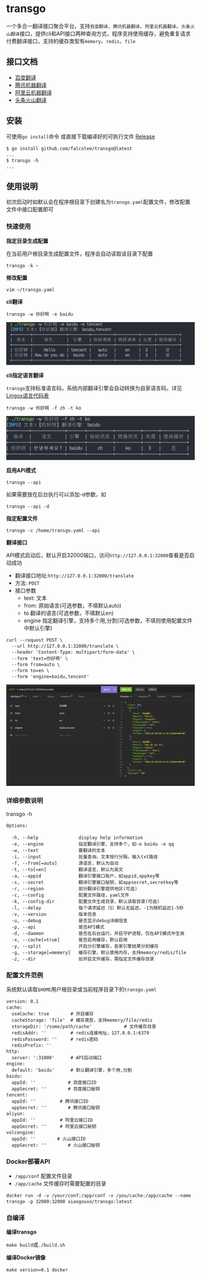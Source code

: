 # transgo
一个多合一翻译接口聚合平台，支持`百度翻译`、`腾讯机器翻译`、`阿里云机器翻译`、`头条火山翻译`接口，提供cli和API接口两种查询方式，程序支持使用缓存，避免重复请求付费翻译接口，支持的缓存类型有`memory`、`redis`、`file`

## 接口文档
* [百度翻译](https://fanyi-api.baidu.com/doc/21)
* [腾讯机器翻译](https://cloud.tencent.com/document/product/551/15612)
* [阿里云机器翻译](https://help.aliyun.com/document_detail/215387.html?spm=a2c4g.11186623.0.0.67612e50Jf1003)
* [头条火山翻译](https://www.volcengine.com/docs/4640/65067)

## 安装
可使用`go install`命令 或直接下载编译好的可执行文件 [Release](https://github.com/falcolee/transgo/releases)
```
$ go install github.com/falcolee/transgo@latest
...
$ transgo -h
...
```

## 使用说明
初次启动时如默认会在程序根目录下创建名为`transgo.yaml`配置文件，修改配置文件中接口配置即可

### 快速使用

**指定目录生成配置**

在当前用户根目录生成配置文件，程序会自动读取该目录下配置
```
transgo -k ~
```

**修改配置**
```
vim ~/transgo.yaml
```

**cli翻译**

```
transgo -w 你好啊 -e baidu
```
![multi](screenshots/multi.png)

**cli指定语言翻译**

`transgo`支持标准语言码，系统内部翻译引擎会自动转换为自家语言码，详见[Lingos语言代码表](http://www.lingoes.net/zh/translator/langcode.htm)

```
transgo -w 你好啊 -f zh -t ko
```
![ko](screenshots/ko.png)


**启用API模式**

```
transgo --api
```
如果需要放在后台执行可以添加-d参数，如
```
transgo --api -d
```

**指定配置文件**

```
transgo -c /home/transgo.yaml --api
```

**翻译接口**

API模式启动后，默认开启32000端口，访问`http://127.0.0.1:32000`查看是否启动成功
  - 翻译接口地址:`http://127.0.0.1:32000/translate`
  - 方法: `POST`
  - 接口参数
    * text: 文本
    * from: 原始语言(可选参数，不填默认auto)
    * to 翻译的语言(可选参数，不填默认en)
    * engine 指定翻译引擎，支持多个用,分割(可选参数，不填则使用配置文件中默认引擎)
```
curl --request POST \
  --url http://127.0.0.1:32000/translate \
  --header 'Content-Type: multipart/form-data' \
  --form 'text=你好啊' \
  --form from=auto \
  --form to=en \
  --form 'engine=baidu,tencent'
```
![postman](screenshots/postman.png)

### 详细参数说明
transgo -h
```
Options:

  -h, --help               display help information
  -e, --engine             指定翻译引擎，支持多个，如-e baidu -e qq
  -w, --text               要翻译的文本
  -i, --input              批量查询，文本按行分隔，输入txt路径
  -f, --from[=auto]        源语言，默认为自动
  -t, --to[=en]            翻译语言，默认为英文
  -a, --appid              翻译引擎接口账户，如appid,appkey等
  -s, --secret             翻译引擎接口秘钥，如appsecret,secretkey等
  -r, --region             部分翻译引擎提供地区(可选)
  -c, --config             配置文件路径，yaml文件
  -k, --config-dir         配置文件生成目录，默认读取目录(可选)
  -l, --delay              每个请求延迟（S）默认无延迟，-1为随机延迟1-5秒
  -v, --version            版本信息
  -u, --debug              是否显示debug详细信息
  -p, --api                是否API模式
  -d, --daemon             是否在后台运行，开启守护进程，仅在API模式中生效
  -x, --cache[=true]       是否启用缓存，默认启用
  -y, --split              开启分引擎缓存，各家引擎结果分别缓存
  -g, --storage[=memery]   缓存引擎，默认使用内存，支持memory/redis/file
  -z, --dir                如开启文件缓存，需指定文件缓存目录
```

### 配置文件范例
系统默认读取`$HOME`用户根目录或当前程序目录下的`transgo.yaml`
```
version: 0.1
cache:
  useCache: true       	# 开启缓存
  cacheStorage: 'file'	# 缓存类型，支持memory/file/redis
  storageDir: '/some/path/cache'			# 文件缓存目录
  redisAddr: ''			# redis连接地址，127.0.0.1:6379
  redisPassword: ''		# redis密码
  redisPrefix: ''
http:
  server: ':31000'      # API启动端口
engine:
  default: 'baidu'      # 默认翻译引擎，多个用,分割
baidu:
  appId: ''            # 百度接口ID
  appSecret: ''        # 百度接口秘钥
tencent:
  appId: ''         # 腾讯接口ID
  appSecret: ''        # 腾讯接口秘钥
aliyun:
  appId: ''         # 阿里云接口ID
  appSecret: ''     # 阿里云接口秘钥
volcengine:
  appId: ''        # 火山接口ID
  appSecret: ''        # 火山接口秘钥

```

### Docker部署API
 * `/app/conf` 配置文件目录
 * `/app/cache` 文件缓存时需要配置的目录
```
docker run -d -v /your/conf:/app/conf -v /you/cache:/app/cache --name transgo -p 32000:32000 xiaogouxo/transgo:latest

```

### 自编译
**编译transgo**

`make build`或`./build.sh`

**编译Docker镜像**

`make version=0.1 docker`
